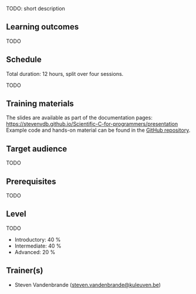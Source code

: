 TODO: short description


## Learning outcomes

TODO


## Schedule

Total duration: 12 hours, split over four sessions.


TODO


## Training materials

The slides are available as part of the documentation pages:
https://stevenvdb.github.io/Scientific-C-for-programmers/presentation
Example code and hands-on material can be found in the
[GitHub repository](https://github.com/stevenvdb/Scientific-C-for-programmers/).


## Target audience

TODO


## Prerequisites

TODO


## Level

TODO
* Introductory: 40 %
* Intermediate: 40 %
* Advanced: 20 %


## Trainer(s)

  * Steven Vandenbrande ([steven.vandenbrande@kuleuven.be](mailto:steven.vandenbrande@kuleuven.be))
